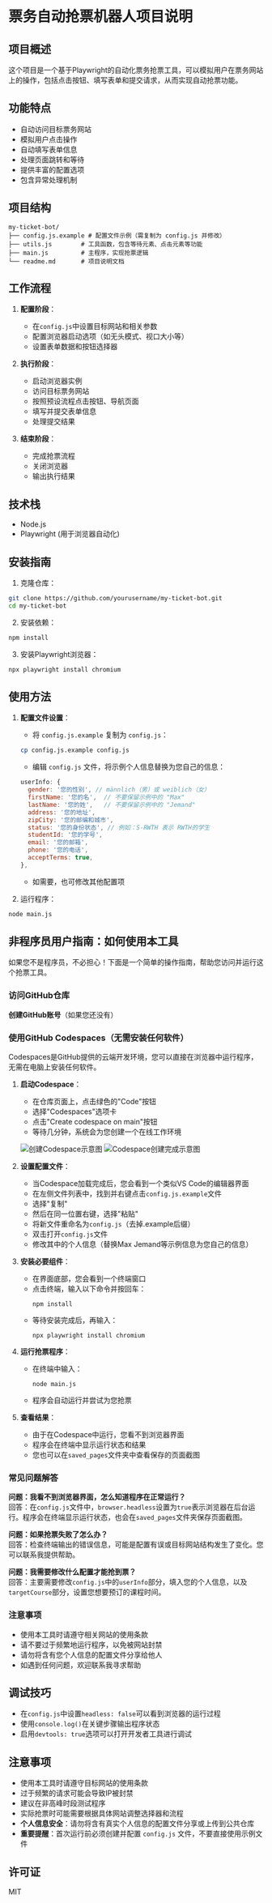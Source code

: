# 票务自动抢票机器人项目说明

## 项目概述

这个项目是一个基于Playwright的自动化票务抢票工具，可以模拟用户在票务网站上的操作，包括点击按钮、填写表单和提交请求，从而实现自动抢票功能。

## 功能特点

- 自动访问目标票务网站
- 模拟用户点击操作
- 自动填写表单信息
- 处理页面跳转和等待
- 提供丰富的配置选项
- 包含异常处理机制

## 项目结构

```
my-ticket-bot/
├── config.js.example # 配置文件示例（需复制为 config.js 并修改）
├── utils.js        # 工具函数，包含等待元素、点击元素等功能
├── main.js         # 主程序，实现抢票逻辑
└── readme.md       # 项目说明文档
```

## 工作流程

1. **配置阶段**：
   - 在`config.js`中设置目标网站和相关参数
   - 配置浏览器启动选项（如无头模式、视口大小等）
   - 设置表单数据和按钮选择器

2. **执行阶段**：
   - 启动浏览器实例
   - 访问目标票务网站
   - 按照预设流程点击按钮、导航页面
   - 填写并提交表单信息
   - 处理提交结果

3. **结束阶段**：
   - 完成抢票流程
   - 关闭浏览器
   - 输出执行结果

## 技术栈

- Node.js
- Playwright (用于浏览器自动化)

## 安装指南

1. 克隆仓库：
```bash
git clone https://github.com/yourusername/my-ticket-bot.git
cd my-ticket-bot
```

2. 安装依赖：
```bash
npm install
```

3. 安装Playwright浏览器：
```bash
npx playwright install chromium
```

## 使用方法

1. **配置文件设置**：
   - 将 `config.js.example` 复制为 `config.js`：
   ```bash
   cp config.js.example config.js
   ```
   - 编辑 `config.js` 文件，将示例个人信息替换为您自己的信息：
   ```javascript
   userInfo: {
     gender: '您的性别', // männlich（男）或 weiblich（女）
     firstName: '您的名',  // 不要保留示例中的 "Max"
     lastName: '您的姓',   // 不要保留示例中的 "Jemand"
     address: '您的地址',
     zipCity: '您的邮编和城市',
     status: '您的身份状态', // 例如：S-RWTH 表示 RWTH的学生
     studentId: '您的学号',
     email: '您的邮箱',
     phone: '您的电话',
     acceptTerms: true,
   },
   ```
   - 如需要，也可修改其他配置项

2. 运行程序：
```bash
node main.js
```

## 非程序员用户指南：如何使用本工具

如果您不是程序员，不必担心！下面是一个简单的操作指南，帮助您访问并运行这个抢票工具。

### 访问GitHub仓库

**创建GitHub账号**（如果您还没有）

### 使用GitHub Codespaces（无需安装任何软件）

Codespaces是GitHub提供的云端开发环境，您可以直接在浏览器中运行程序，无需在电脑上安装任何软件。

1. **启动Codespace**：
   - 在仓库页面上，点击绿色的"Code"按钮
   - 选择"Codespaces"选项卡
   - 点击"Create codespace on main"按钮
   - 等待几分钟，系统会为您创建一个在线工作环境

   ![创建Codespace示意图](asset/codespace.png)
   ![Codespace创建完成示意图](asset/vsc.png)

2. **设置配置文件**：
   - 当Codespace加载完成后，您会看到一个类似VS Code的编辑器界面
   - 在左侧文件列表中，找到并右键点击`config.js.example`文件
   - 选择"复制"
   - 然后在同一位置右键，选择"粘贴"
   - 将新文件重命名为`config.js`（去掉.example后缀）
   - 双击打开`config.js`文件
   - 修改其中的个人信息（替换Max Jemand等示例信息为您自己的信息）

3. **安装必要组件**：
   - 在界面底部，您会看到一个终端窗口
   - 点击终端，输入以下命令并按回车：
     ```
     npm install
     ```
   - 等待安装完成后，再输入：
     ```
     npx playwright install chromium
     ```

4. **运行抢票程序**：
   - 在终端中输入：
     ```
     node main.js
     ```
   - 程序会自动运行并尝试为您抢票

5. **查看结果**：
   - 由于在Codespace中运行，您看不到浏览器界面
   - 程序会在终端中显示运行状态和结果
   - 您也可以在`saved_pages`文件夹中查看保存的页面截图

### 常见问题解答

**问题：我看不到浏览器界面，怎么知道程序在正常运行？**  
回答：在`config.js`文件中，`browser.headless`设置为`true`表示浏览器在后台运行。程序会在终端显示运行状态，也会在`saved_pages`文件夹保存页面截图。

**问题：如果抢票失败了怎么办？**  
回答：检查终端输出的错误信息，可能是配置有误或目标网站结构发生了变化。您可以联系我提供帮助。

**问题：我需要修改什么配置才能抢到票？**  
回答：主要需要修改`config.js`中的`userInfo`部分，填入您的个人信息，以及`targetCourse`部分，设置您想要预订的课程时间。

### 注意事项

- 使用本工具时请遵守相关网站的使用条款
- 请不要过于频繁地运行程序，以免被网站封禁
- 请勿将含有您个人信息的配置文件分享给他人
- 如遇到任何问题，欢迎联系我寻求帮助

## 调试技巧

- 在`config.js`中设置`headless: false`可以看到浏览器的运行过程
- 使用`console.log()`在关键步骤输出程序状态
- 启用`devtools: true`选项可以打开开发者工具进行调试

## 注意事项

- 使用本工具时请遵守目标网站的使用条款
- 过于频繁的请求可能会导致IP被封禁
- 建议在非高峰时段测试程序
- 实际抢票时可能需要根据具体网站调整选择器和流程
- **个人信息安全**：请勿将含有真实个人信息的配置文件分享或上传到公共仓库
- **重要提醒**：首次运行前必须创建并配置 `config.js` 文件，不要直接使用示例文件

## 许可证

MIT
